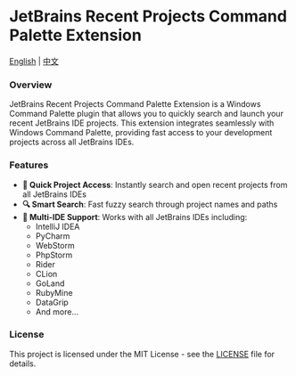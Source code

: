 # JetBrains Recent Projects Command Palette Extension

[English](README.md) | [中文](README_zh.md)
 
### Overview

JetBrains Recent Projects Command Palette Extension is a Windows Command Palette plugin that allows you to quickly search and launch your recent JetBrains IDE projects. This extension integrates seamlessly with Windows Command Palette, providing fast access to your development projects across all JetBrains IDEs.

### Features

- **🚀 Quick Project Access**: Instantly search and open recent projects from all JetBrains IDEs
- **🔍 Smart Search**: Fast fuzzy search through project names and paths
- **🎯 Multi-IDE Support**: Works with all JetBrains IDEs including:
  - IntelliJ IDEA
  - PyCharm
  - WebStorm
  - PhpStorm
  - Rider
  - CLion
  - GoLand
  - RubyMine
  - DataGrip
  - And more...

[//]: # (### Installation)

[//]: # ()
[//]: # (1. Download the latest release from the releases page)

[//]: # (2. Install the `.msix` package)

[//]: # (3. The extension will automatically appear in your Windows Command Palette)

[//]: # ()
[//]: # (### Usage)

[//]: # ()
[//]: # (1. Open Windows Command Palette &#40;Win + R, then type "cmd" and press Enter, or use your preferred method&#41;)

[//]: # (2. Type "JetBrains" to find the extension)

[//]: # (3. Browse or search through your recent projects)

[//]: # (4. Select a project to open it in the corresponding JetBrains IDE)

[//]: # (5. Use context menu &#40;right-click or Ctrl+Shift+M&#41; for additional actions)

[//]: # ()
[//]: # (### Keyboard Shortcuts)

[//]: # ()
[//]: # (- **Enter**: Open project in IDE)

[//]: # (- **Ctrl+Shift+C**: Copy project path to clipboard)

[//]: # (- **Ctrl+Shift+E**: Open project location in Windows Explorer)

[//]: # (- **Alt+Enter**: Toggle run as administrator mode)

[//]: # ()
[//]: # (### Settings)

[//]: # ()
[//]: # (The extension provides several configuration options:)

[//]: # (- **Group projects by product**: Enable/disable categorized view by JetBrains product)

[//]: # (- **Run as administrator**: Default privilege level for launching IDEs)

[//]: # (- **Custom installation paths**: Configure custom JetBrains installation locations)

[//]: # ()
[//]: # (### Requirements)

[//]: # ()
[//]: # (- Windows 10/11)

[//]: # (- Windows Command Palette)

[//]: # (- One or more JetBrains IDEs installed)

### License

This project is licensed under the MIT License - see the [LICENSE](LICENSE) file for details.
